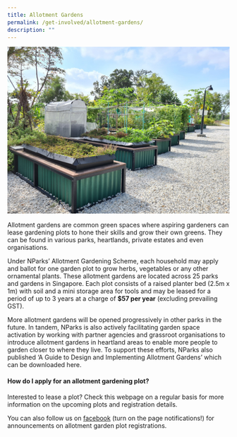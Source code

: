 ```yaml
---
title: Allotment Gardens
permalink: /get-involved/allotment-gardens/
description: ""
---
```

<img src="/images/Garden%20design/allotment%20garden%20at%20jurong%20lake%20gardens%20west.jpg">

<p>Allotment gardens are common green spaces where aspiring gardeners can lease gardening plots to hone their skills and grow their own greens. They can be found in various parks, heartlands, private estates and even organisations.</p>
<p>Under NParks’ Allotment Gardening Scheme, each household may apply and ballot for one garden plot to grow herbs, vegetables or any other ornamental plants. These allotment gardens are located across 25 parks and gardens in Singapore. Each plot consists of a raised planter bed (2.5m x 1m) with soil and a mini storage area for tools and may be leased for a period of up to 3 years at a charge of <b>$57 per year</b> (excluding prevailing GST). </p> 


<p>More allotment gardens will be opened progressively in other parks in the future. In tandem, NParks is also actively facilitating garden space activation by working with partner agencies and grassroot organisations to introduce allotment gardens in heartland areas to enable more people to garden closer to where they live. To support these efforts, NParks also published ‘A Guide to Design and Implementing Allotment Gardens’ which can be downloaded here.</p>

<h4>How do I apply for an allotment gardening plot?</h4>
<p>Interested to lease a plot? Check this webpage on a regular basis for more information on the upcoming plots and registration details.</p> 

<p>You can also follow us on <a href="www.facebook.com/nparksbuzz">facebook</a> (turn on the page notifications!) for announcements on allotment garden plot registrations.</p>